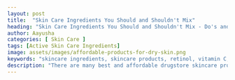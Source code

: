 ```yaml
---
layout: post
title:  "Skin Care Ingredients You Should and Shouldn't Mix"
heading: "Skin Care Ingredients You Should and Shouldn't Mix - Do's and Don'ts"
author: Aayusha
categories: [ Skin Care ]
tags: [Active Skin Care Ingredients]
image: assets/images/affordable-products-for-dry-skin.png
keywords: "skincare ingredients, skincare products, retinol, vitamin C, niacinamide, sunscreen"
description: "There are many best and affordable drugstore skincare products but there are major skincare ingredients that you should never mix." 
---
```


